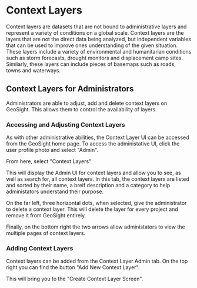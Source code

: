 # Context Layers
Context layers are datasets that are not bound to administrative layers and represent a variety of conditions on a global scale. Context layers are the layers that are not the direct data being analyzed, but independent variables that can be used to improve ones understanding of the given situation. These layers include a variety of environmental and humanitarian conditions such as storm forecasts, drought monitors and displacement camp sites. Similarly, these layers can include pieces of basemaps  such as roads, towns and waterways. 

## Context Layers for Administrators
Administrators are able to adjust, add and delete context layers on GeoSight. This allows them to control the availability of layers.

### Accessing and Adjusting Context Layers
As with other administrative abilities, the Context Layer UI can be accessed from the GeoSight home page. To access the administative UI, click the user profile photo and select "Admin".

From here, select "Context Layers"

This will display the Admin UI for context layers and allow you to see, as well as search for, all context layers. In this tab, the context layers are listed and sorted by their name, a breif description and a category to help administators understand their purpose.

On the far left, three horizontal dots, when selected, give the administrator to delete a context layer. This will delete the layer for every project and remove it from GeoSight entirely. 

Finally, on the bottom right the two arrows allow administators to view the multiple pages of context layers.

### Adding Context Layers
Context layers can be added from the Context Layer Admin tab. On the top right you can find the button "Add New Context Layer".

This will bring you to the "Create Context Layer Screen".
